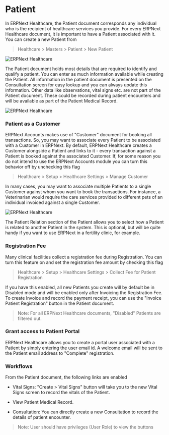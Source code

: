 # Patient

In ERPNext Healthcare, the Patient document corresponds any individual who is the recipient of healthcare services you provide. For every ERPNext Healthcare document, it is important to have a Patient associated with it. You can create a new Patient from
> Healthcare > Masters > Patient > New Patient

<img class="screenshot" alt="ERPNext Healthcare" src="/docs/assets/img/healthcare/patient_1.png">

The Patient document holds most details that are required to identify and qualify a patient. You can enter as much information available while creating the Patient. All information in the patient document is presented on the Consultation screen for easy lookup and you can always update this information. Other data like observations, vital signs etc. are not part of the Patient document. These could be recorded during patient encounters and will be available as part of the Patient Medical Record.

<img class="screenshot" alt="ERPNext Healthcare" src="/docs/assets/img/healthcare/patient_2.png">

### Patient as a Customer

ERPNext Accounts makes use of "Customer" document for booking all transactions. So, you may want to associate every Patient to be associated with a Customer in ERPNext. By default, ERPNext Healthcare creates a Customer alongside a Patient and links to it - every transaction against a Patient is booked against the associated Customer. If, for some reason you do not intend to use the ERPNext Accounts module you can turn this behavior off by unchecking this flag
>Healthcare > Setup > Healthcare Settings > Manage Customer

In many cases, you may want to associate multiple Patients to a single Customer against whom you want to book the transactions. For instance, a Veterinarian would require the care services provided to different pets of an individual invoiced against a single Customer.

<img class="screenshot" alt="ERPNext Healthcare" src="/docs/assets/img/healthcare/patient_3.png">

The Patient Relation section of the Patient allows you to select how a Patient is related to another Patient in the system. This is optional, but will be quite handy if you want to use ERPNext in a fertility clinic, for example.

### Registration Fee
Many clinical facilities collect a registration fee during Registration. You can turn this feature on and set the registration fee amount by checking this flag
> Healthcare > Setup > Healthcare Settings > Collect Fee for Patient Registration

If you have this enabled, all new Patients you create will by default be in Disabled mode and will be enabled only after Invoicing the Registration Fee. To create Invoice and record the payment receipt, you can use the "Invoice Patient Registration" button in the Patient document.

> Note: For all ERPNext Healthcare documents, "Disabled" Patients are filtered out.

### Grant access to Patient Portal
ERPNext Healthcare allows you to create a portal user associated with a Patient by simply entering the user email id. A welcome email will be sent to the Patient email address to "Complete" registration.

### Workflows
From the Patient document, the following links are enabled

* Vital Signs: "Create > Vital Signs" button will take you to the new Vital Signs screen to record the vitals of the Patient.

* View Patient Medical Record.

* Consultation: You can directly create a new Consultation to record the details of patient encounter.

> Note: User should have privileges (User Role) to view the buttons
